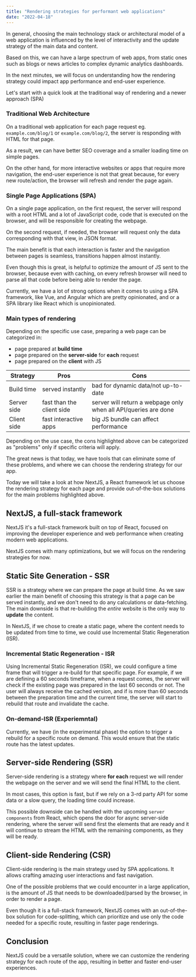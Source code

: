 ```yaml
---
title: "Rendering strategies for performant web applications"
date: "2022-04-18"
---
```


In general, choosing the main technology stack or architectural model of a web application is influenced by the level of interactivity and the update strategy of the main data and content.

Based on this, we can have a large spectrum of web apps, from static ones such as blogs or news articles to complex dynamic analytics dashboards.

In the next minutes, we will focus on understanding how the rendering strategy could impact app performance and end-user experience.

Let's start with a quick look at the traditional way of rendering and a newer approach (SPA)

### Traditional Web Architecture

On a traditional web application for each page request eg. `example.com/blog/1` or `example.com/blog/2`, the server is responding with HTML for that page.

As a result, we can have better SEO coverage and a smaller loading time on simple pages.

On the other hand, for more interactive websites or apps that require more navigation, the end-user experience is not that great because, for every new route/action, the browser will refresh and render the page again.


### Single Page Applications (SPA)
On a single page application, on the first request, the server will respond with a root HTML and a lot of JavaScript code, code that is executed on the browser, and will be responsible for creating the webpage.

On the second request, if needed, the browser will request only the data corresponding with that view, in JSON format.

The main benefit is that each interaction is faster and the navigation between pages is seamless, transitions happen almost instantly.

Even though this is great, is helpful to optimize the amount of JS sent to the browser, because even with caching, on every refresh browser will need to parse all that code before being able to render the page.

Currently, we have a lot of strong options when it comes to using a SPA framework, like Vue, and Angular which are pretty opinionated, and or a SPA library like React which is unopinionated.

### Main types of rendering

Depending on the specific use case, preparing a web page can be categorized in:
- page prepared at __build time__
- page prepared on the __server-side__ for __each__ request
- page prepared on the __client__ with JS

| Strategy    | Pros                  | Cons
| ----------- | --------------------- | ----------------------------------- |
| Build time  | served instantly      | bad for dynamic data/not up-to-date |
| Server side | fast than the client side | server will return a webpage only when all API/queries are done|
| Client side | fast interactive apps | big JS bundle can affect performance|

Depending on the use case, the cons highlighted above can be categorized as "problems" only if specific criteria will apply.

The great news is that today, we have tools that can eliminate some of these problems, and where we can choose the rendering strategy for our app.

Today we will take a look at how NextJS, a React framework let us choose the rendering strategy for each page and provide out-of-the-box solutions for the main problems highlighted above.

## NextJS, a full-stack framework

NextJS it's a full-stack framework built on top of React, focused on improving the developer experience and web performance when creating modern web applications.

NextJS comes with many optimizations, but we will focus on the rendering strategies for now.

## Static Site Generation - SSR

SSR is a strategy where we can prepare the page at build time. As we saw earlier the main benefit of choosing this strategy is that a page can be served instantly, and we don't need to do any calculations or data-fetching.
The main downside is that re-building the _entire_ website is the only way to __update__ the content.

In NextJS, if we chose to create a static page, where the content needs to be updated from time to time, we could use Incremental Static Regeneration (ISR).

### Incremental Static Regeneration - ISR

Using Incremental Static Regeneration (ISR), we could configure a time frame that will trigger a re-build for that specific page. For example, if we are defining a 60 seconds timeframe, when a request comes, the server will check if the existing page was prepared in the last 60 seconds or not. The user will always receive the cached version, and if is more than 60 seconds between the preparation time and the current time, the server will start to rebuild that route and invalidate the cache.

### On-demand-ISR (Experiemntal)

Currently, we have (in the experimental phase) the option to trigger a rebuild for a specific route on demand. This would ensure that the static route has the latest updates.

## Server-side Rendering (SSR)

Server-side rendering is a strategy where __for each__ request we will render the webpage on the server and we will send the final HTML to the client.

In most cases, this option is fast, but if we rely on a 3-rd party API for some data or a slow query, the loading time could increase.

This possible downside can be handled with the upcoming `server components` from React, which opens the door for async server-side rendering, where the server will send first the elements that are ready and it will continue to stream the HTML with the remaining components, as they will be ready.


## Client-side Rendering (CSR)

Client-side rendering is the main strategy used by SPA applications. It allows crafting amazing user interactions and fast navigation.

One of the possible problems that we could encounter in a large application, is the amount of JS that needs to be downloaded/parsed by the browser, in order to render a page.

Even though it is a full-stack framework, NextJS comes with an out-of-the-box solution for code-splitting, which can prioritize and use only the code needed for a specific route, resulting in faster page renderings.

## Conclusion

NextJS could be a versatile solution, where we can customize the rendering strategy for each route of the app, resulting in better and faster end-user experiences.